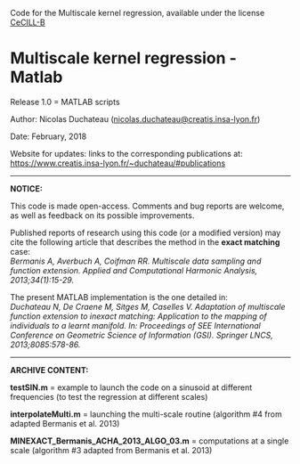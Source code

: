 Code for the Multiscale kernel regression, available under the license [CeCILL-B](http://www.cecill.info/licences/Licence_CeCILL-B_V1-en.html)
  
# Multiscale kernel regression - Matlab

Release 1.0 = MATLAB scripts

Author: Nicolas Duchateau (nicolas.duchateau@creatis.insa-lyon.fr)

Date: February, 2018

Website for updates: links to the corresponding publications at: <br/> https://www.creatis.insa-lyon.fr/~duchateau/#publications

------------------------------------------------------------------------------------------------------------------------
**NOTICE:**

This code is made open-access. Comments and bug reports are welcome, as well as feedback on its possible improvements.

Published reports of research using this code (or a modified version) may cite the following article that describes the method in the **exact matching** case: <br/> *Bermanis A, Averbuch A, Coifman RR. Multiscale data sampling and function extension. Applied and Computational Harmonic Analysis, 2013;34(1):15-29.*

The present MATLAB implementation is the one detailed in: <br/> *Duchateau N, De Craene M, Sitges M, Caselles V. Adaptation of multiscale function extension to inexact matching: Application to the mapping of individuals to a learnt manifold. In: Proceedings of SEE International Conference on Geometric Science of Information (GSI). Springer LNCS, 2013;8085:578-86.*

------------------------------------------------------------------------------------------------------------------------
**ARCHIVE CONTENT:**

**testSIN.m** = example to launch the code on a sinusoid at different frequencies (to test the regression at different scales)

**interpolateMulti.m** = launching the multi-scale routine (algorithm #4 from adapted Bermanis et al. 2013)

**MINEXACT_Bermanis_ACHA_2013_ALGO_03.m** = computations at a single scale (algorithm #3 adapted from Bermanis et al. 2013)
